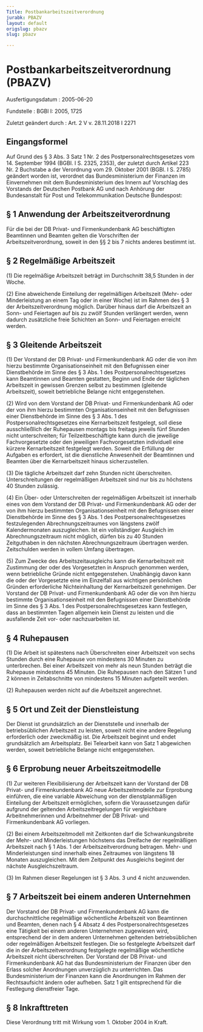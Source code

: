 ```yaml
---
Title: Postbankarbeitszeitverordnung
jurabk: PBAZV
layout: default
origslug: pbazv
slug: pbazv

---
```


# Postbankarbeitszeitverordnung (PBAZV)

Ausfertigungsdatum
:   2005-06-20

Fundstelle
:   BGBl I: 2005, 1725

Zuletzt geändert durch
:   Art. 2 V v. 28.11.2018 I 2271



## Eingangsformel

Auf Grund des § 3 Abs. 3 Satz 1 Nr. 2 des Postpersonalrechtsgesetzes vom 14. September 1994 (BGBl. I S. 2325, 2353), der zuletzt durch Artikel 223 Nr. 2 Buchstabe a der Verordnung vom 29. Oktober 2001 (BGBl. I S. 2785) geändert worden ist, verordnet das Bundesministerium der Finanzen im Einvernehmen mit dem Bundesministerium des Innern auf Vorschlag des Vorstands der Deutschen Postbank AG und nach Anhörung der Bundesanstalt für Post und Telekommunikation Deutsche Bundespost:


## § 1 Anwendung der Arbeitszeitverordnung

Für die bei der DB Privat- und Firmenkundenbank AG beschäftigten Beamtinnen und Beamten gelten die Vorschriften der Arbeitszeitverordnung, soweit in den §§ 2 bis 7 nichts anderes bestimmt ist.


## § 2 Regelmäßige Arbeitszeit

(1) Die regelmäßige Arbeitszeit beträgt im Durchschnitt 38,5 Stunden in der Woche.

(2) Eine abweichende Einteilung der regelmäßigen Arbeitszeit (Mehr- oder Minderleistung an einem Tag oder in einer Woche) ist im Rahmen des § 3 der Arbeitszeitverordnung möglich. Darüber hinaus darf die Arbeitszeit an Sonn- und Feiertagen auf bis zu zwölf Stunden verlängert werden, wenn dadurch zusätzliche freie Schichten an Sonn- und Feiertagen erreicht werden.


## § 3 Gleitende Arbeitszeit

(1) Der Vorstand der DB Privat- und Firmenkundenbank AG oder die von ihm hierzu bestimmte Organisationseinheit mit den Befugnissen einer Dienstbehörde im Sinne des § 3 Abs. 1 des Postpersonalrechtsgesetzes kann Beamtinnen und Beamten gestatten, Beginn und Ende der täglichen Arbeitszeit in gewissen Grenzen selbst zu bestimmen (gleitende Arbeitszeit), soweit betriebliche Belange nicht entgegenstehen.

(2) Wird von dem Vorstand der DB Privat- und Firmenkundenbank AG oder der von ihm hierzu bestimmten Organisationseinheit mit den Befugnissen einer Dienstbehörde im Sinne des § 3 Abs. 1 des Postpersonalrechtsgesetzes eine Kernarbeitszeit festgelegt, soll diese ausschließlich der Ruhepausen montags bis freitags jeweils fünf Stunden nicht unterschreiten; für Teilzeitbeschäftigte kann durch die jeweilige Fachvorgesetzte oder den jeweiligen Fachvorgesetzten individuell eine kürzere Kernarbeitszeit festgelegt werden. Soweit die Erfüllung der Aufgaben es erfordert, ist die dienstliche Anwesenheit der Beamtinnen und Beamten über die Kernarbeitszeit hinaus sicherzustellen.

(3) Die tägliche Arbeitszeit darf zehn Stunden nicht überschreiten. Unterschreitungen der regelmäßigen Arbeitszeit sind nur bis zu höchstens 40 Stunden zulässig.

(4) Ein Über- oder Unterschreiten der regelmäßigen Arbeitszeit ist innerhalb eines von dem Vorstand der DB Privat- und Firmenkundenbank AG oder der von ihm hierzu bestimmten Organisationseinheit mit den Befugnissen einer Dienstbehörde im Sinne des § 3 Abs. 1 des Postpersonalrechtsgesetzes festzulegenden Abrechnungszeitraumes von längstens zwölf Kalendermonaten auszugleichen. Ist ein vollständiger Ausgleich im Abrechnungszeitraum nicht möglich, dürfen bis zu 40 Stunden Zeitguthaben in den nächsten Abrechnungszeitraum übertragen werden. Zeitschulden werden in vollem Umfang übertragen.

(5) Zum Zwecke des Arbeitszeitausgleichs kann die Kernarbeitszeit mit Zustimmung der oder des Vorgesetzten in Anspruch genommen werden, wenn betriebliche Gründe nicht entgegenstehen. Unabhängig davon kann die oder der Vorgesetzte eine im Einzelfall aus wichtigen persönlichen Gründen erforderliche Nichteinhaltung der Kernarbeitszeit genehmigen. Der Vorstand der DB Privat- und Firmenkundenbank AG oder die von ihm hierzu bestimmte Organisationseinheit mit den Befugnissen einer Dienstbehörde im Sinne des § 3 Abs. 1 des Postpersonalrechtsgesetzes kann festlegen, dass an bestimmten Tagen allgemein kein Dienst zu leisten und die ausfallende Zeit vor- oder nachzuarbeiten ist.


## § 4 Ruhepausen

(1) Die Arbeit ist spätestens nach Überschreiten einer Arbeitszeit von sechs Stunden durch eine Ruhepause von mindestens 30 Minuten zu unterbrechen. Bei einer Arbeitszeit von mehr als neun Stunden beträgt die Ruhepause mindestens 45 Minuten. Die Ruhepausen nach den Sätzen 1 und 2 können in Zeitabschnitte von mindestens 15 Minuten aufgeteilt werden.

(2) Ruhepausen werden nicht auf die Arbeitszeit angerechnet.


## § 5 Ort und Zeit der Dienstleistung

Der Dienst ist grundsätzlich an der Dienststelle und innerhalb der betriebsüblichen Arbeitszeit zu leisten, soweit nicht eine andere Regelung erforderlich oder zweckmäßig ist. Die Arbeitszeit beginnt und endet grundsätzlich am Arbeitsplatz. Bei Telearbeit kann von Satz 1 abgewichen werden, soweit betriebliche Belange nicht entgegenstehen.


## § 6 Erprobung neuer Arbeitszeitmodelle

(1) Zur weiteren Flexibilisierung der Arbeitszeit kann der Vorstand der DB Privat- und Firmenkundenbank AG neue Arbeitszeitmodelle zur Erprobung einführen, die eine variable Abweichung von der dienstplanmäßigen Einteilung der Arbeitszeit ermöglichen, sofern die Voraussetzungen dafür aufgrund der geltenden Arbeitszeitregelungen für vergleichbare Arbeitnehmerinnen und Arbeitnehmer der DB Privat- und Firmenkundenbank AG vorliegen.

(2) Bei einem Arbeitszeitmodell mit Zeitkonten darf die Schwankungsbreite der Mehr- und Minderleistungen höchstens das Dreifache der regelmäßigen Arbeitszeit nach § 1 Abs. 1 der Arbeitszeitverordnung betragen. Mehr- und Minderleistungen sind innerhalb eines Zeitraumes von längstens 18 Monaten auszugleichen. Mit dem Zeitpunkt des Ausgleichs beginnt der nächste Ausgleichszeitraum.

(3) Im Rahmen dieser Regelungen ist § 3 Abs. 3 und 4 nicht anzuwenden.


## § 7 Arbeitszeit bei einem anderen Unternehmen

Der Vorstand der DB Privat- und Firmenkundenbank AG kann die durchschnittliche regelmäßige wöchentliche Arbeitszeit von Beamtinnen und Beamten, denen nach § 4 Absatz 4 des Postpersonalrechtsgesetzes eine Tätigkeit bei einem anderen Unternehmen zugewiesen wird, entsprechend der in dem anderen Unternehmen geltenden betriebsüblichen oder regelmäßigen Arbeitszeit festlegen. Die so festgelegte Arbeitszeit darf die in der Arbeitszeitverordnung festgelegte regelmäßige wöchentliche Arbeitszeit nicht überschreiten. Der Vorstand der DB Privat- und Firmenkundenbank AG hat das Bundesministerium der Finanzen über den Erlass solcher Anordnungen unverzüglich zu unterrichten. Das Bundesministerium der Finanzen kann die Anordnungen im Rahmen der Rechtsaufsicht ändern oder aufheben. Satz 1 gilt entsprechend für die Festlegung dienstfreier Tage.


## § 8 Inkrafttreten

Diese Verordnung tritt mit Wirkung vom 1. Oktober 2004 in Kraft.

